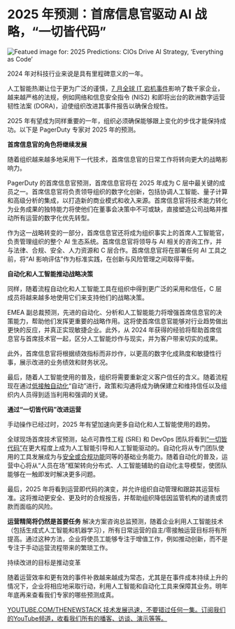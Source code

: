 # 2025 年预测：首席信息官驱动 AI 战略，“一切皆代码”

![Featued image for: 2025 Predictions: CIOs Drive AI Strategy, ‘Everything as Code’](https://cdn.thenewstack.io/media/2025/01/e3b1db9f-crystalball-1024x576.jpg)

2024 年对科技行业来说是具有里程碑意义的一年。

人工智能热潮让位于更为广泛的谨慎，[7 月全球 IT 宕机事件](https://thenewstack.io/7-urgent-lessons-from-the-crowdstrike-disaster/)影响了数千家企业，越来越严格的法规，例如网络和信息安全指令 (NIS2) 和即将出台的欧洲数字运营韧性法案 (DORA)，迫使组织改进其事件报告以确保合规性。

2025 年有望成为同样重要的一年，组织必须确保能够跟上变化的步伐才能保持成功。以下是 PagerDuty 专家对 2025 年的预测。

**首席信息官的角色将继续发展**

随着组织越来越多地采用下一代技术，首席信息官的日常工作将转向更大的战略影响力。

PagerDuty 的首席信息官预测，首席信息官将在 2025 年成为 C 层中最关键的成员之一。首席信息官将负责领导组织的数字化创新，包括协调人工智能、量子计算和高级分析的集成，以打造新的商业模式和收入来源。首席信息官将技术能力转化为业务成果的独特能力将使他们在董事会决策中不可或缺，直接塑造公司战略并推动所有运营的数字化优先转型。

作为这一战略转变的一部分，首席信息官还将成为组织事实上的首席人工智能官，负责管理组织的整个 AI 生态系统。首席信息官将领导与 AI 相关的咨询工作，并与法律、合规、安全、人力资源和 C 层合作。首席信息官将在部署任何 AI 工具之前，将“AI 影响评估”作为标准实践，在创新与风险管理之间取得平衡。

**自动化和人工智能推动战略决策**

同样，随着流程自动化和人工智能工具在组织中得到更广泛的采用和信任，C 层成员将越来越多地使用它们来支持他们的战略决策。

EMEA 副总裁预测，先进的自动化、分析和人工智能能力将增强首席信息官的决策能力，帮助他们发挥更重要的战略作用。这将使首席信息官能够对行业趋势做出更快的反应，并真正实现敏捷企业。此外，从 2024 年获得的经验将帮助首席信息官与首席技术官一起，区分人工智能炒作与现实，并为客户带来切实的成果。

此外，首席信息官将根据绩效指标而非炒作，以更高的数字化成熟度和敏捷性行事，展示改进的业务绩效和财务状况。

最后，随着人工智能使用的普及，组织将需要重新定义客户信任的含义。随着流程现在通过[低接触自动化](https://thenewstack.io/five-ways-process-automation-can-streamline-itops/)“自动”进行，政策和沟通将成为确保建立和维持信任以及组织内人员得到适当利用和强调的关键。

**通过“一切皆代码”改进运营**

手动操作已经过时，2025 年有望加速向更多自动化和人工智能使用的趋势。

全球现场首席技术官预测，站点可靠性工程 (SRE) 和 DevOps 团队将看到[“一切皆代码”](https://thenewstack.io/why-infrastructure-as-code-is-vital-for-modern-devops/)在更大程度上成为人工智能引导和人工智能驱动的。自动化将从专门团队使用的工具发展成为与[安全或合规功能](https://thenewstack.io/want-to-mitigate-risk-invest-in-automation/)同等的基础业务能力。随着自动化的普及，运营中心将从“人员在场”框架转向分布式、人工智能辅助的自动化主导模型，使团队能够在一触即发时解决更多问题。

最后，2025 年将看到运营即代码的演变，并允许组织自动管理和跟踪其运营标准。这将推动更安全、更及时的合规报告，并帮助组织降低因监管机构的谴责或罚款而面临的风险。

**运营精简将仍然是首要任务**
解决方案咨询总监预测，随着企业利用人工智能技术（包括生成式人工智能和机器学习），所有日常运营的自主/零接触运营目标将有所提高。通过这种方法，企业将使员工能够专注于增值工作，例如推动创新，而不是专注于手动运营流程带来的繁琐工作。

持续改进的目标是推动变革

随着运营效率和更有效的事件补救越来越成为常态，尤其是在事件成本持续上升的情况下，企业将相应地采取行动，利用人工智能和自动化工具来保障其业务。明年年底再来查看我们专家的哪些预测成真。

[YOUTUBE.COM/THENEWSTACK 技术发展迅速，不要错过任何一集。订阅我们的YouTube频道，收看我们所有的播客、访谈、演示等等。](https://youtube.com/thenewstack?sub_confirmation=1)